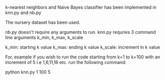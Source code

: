 k-nearest neighbors and Naive Bayes classifier has been implemented in knn.py and nb.py

The nursery dataset has been used.

nb.py doesn't require any arguments to run.
knn.py requries 3 command line arguments k_min, k_max, k_scale

k_min: starting k value
k_max: ending k value
k_scale: increment in k value

For, example if you wish to run the code starting from k=1 to k=100 with an increment of 5 i.e 1,6,11,16 etc. run the following command:

python knn.py 1 100 5

